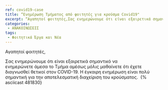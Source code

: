 ```yaml
---
ref: covid19-case
title: “Ενημέρωση Τμήματος από φοιτητές για κρούσμα Covid19"
excerpt: “Αγαπητοί φοιτητές,Σας ενημερώνουμε ότι είναι εξαιρετικά σημαντικό να ενημερώνετε άμεσα το Τμήμα αμέσως μόλις...” 
categories:
 - ΑΝΑΚΟΙΝΩΣΕΙΣ
tags:
 - Φοιτητικά Έργα και Νέα
---
```


Αγαπητοί φοιτητές,

Σας ενημερώνουμε ότι είναι εξαιρετικά σημαντικό να ενημερώνετε άμεσα το Τμήμα αμέσως μόλις μαθαίνετε ότι έχετε διαγνωσθεί θετικοί στον COVID-19.
Η έγκαιρη ενημέρωση είναι πολύ σημαντική για την αποτελεσματική διαχείριση του κρούσματος. 
{% asciicast 481830}

